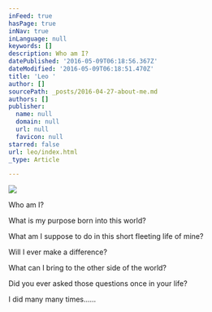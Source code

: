 ```yaml
---
inFeed: true
hasPage: true
inNav: true
inLanguage: null
keywords: []
description: Who am I?
datePublished: '2016-05-09T06:18:56.367Z'
dateModified: '2016-05-09T06:18:51.470Z'
title: 'Leo '
author: []
sourcePath: _posts/2016-04-27-about-me.md
authors: []
publisher:
  name: null
  domain: null
  url: null
  favicon: null
starred: false
url: leo/index.html
_type: Article

---
```

![](https://the-grid-user-content.s3-us-west-2.amazonaws.com/70f99c7a-1297-4c4a-a83f-64e032d5a59b.jpg)

Who am I?

What is my purpose born into this world?

What am I suppose to do in this short fleeting life of mine?

Will I ever make a difference?

What can I bring to the other side of the world?

Did you ever asked those questions once in your life?

I did many many times......